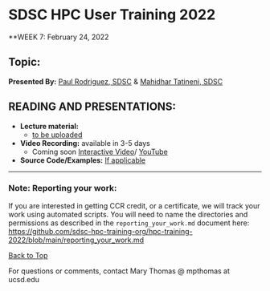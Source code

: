 # SDSC HPC User Training 2022

**WEEK 7: February 24, 2022

## Topic: <a name="top"> 
**Presented By:** [Paul Rodriguez, SDSC](https://www.coursera.org/instructor/~13847302) & [Mahidhar Tatineni, SDSC](https://www.sdsc.edu/research/researcher_spotlight/tatineni_mahidhar.html)

## READING AND PRESENTATIONS:
* **Lecture material:** 
   * [to be uploaded]()
* **Video Recording:** available in 3-5 days
   * Coming soon [Interactive Video]()/ [YouTube](https://youtu.be/8LFfk-3MF9E)
* **Source Code/Examples:** [If applicable]()


__________________

### Note: Reporting your work:
If you are interested in getting CCR credit, or a certificate, we will track your work using automated scripts.
You will need to name the directories and permissions as described in the ``reporting_your_work.md`` document here:
https://github.com/sdsc-hpc-training-org/hpc-training-2022/blob/main/reporting_your_work.md

[Back to Top](#top)


For questions or comments, contact Mary Thomas @ mpthomas  at  ucsd.edu


